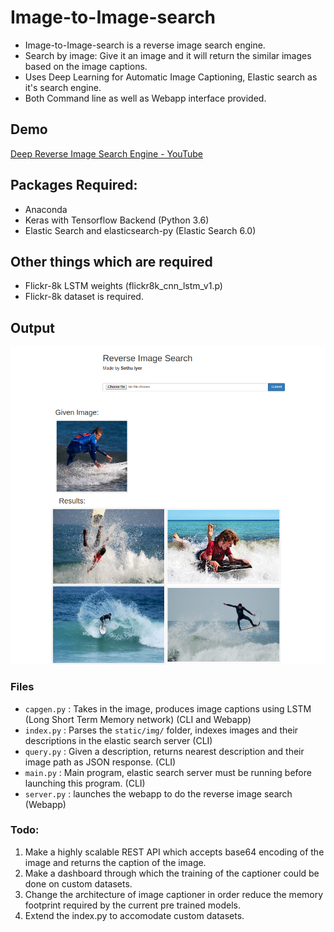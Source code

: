 # Image-to-Image-search
* Image-to-Image-search is a reverse image search engine. 
* Search by image: Give it an image and it will return the similar images based on the image captions.
* Uses Deep Learning for Automatic Image Captioning, Elastic search as it's search engine.
* Both Command line as well as Webapp interface provided.

## Demo
[Deep Reverse Image Search Engine - YouTube](https://www.youtube.com/watch?v=xNUL2IHl4tQ)


## Packages Required:
* Anaconda
* Keras with Tensorflow Backend (Python 3.6)
* Elastic Search and elasticsearch-py (Elastic Search 6.0)

## Other things which are required
* Flickr-8k LSTM weights (flickr8k\_cnn\_lstm\_v1.p)
* Flickr-8k dataset is required.

## Output
<img src="webapp.png">

### Files
* `capgen.py` : Takes in the image, produces image captions using LSTM (Long Short Term Memory network) (CLI and Webapp)
* `index.py` : Parses the `static/img/` folder, indexes images and their descriptions in the elastic search server (CLI)
* `query.py` : Given a description, returns nearest description and their image path as JSON response. (CLI)
* `main.py` : Main program, elastic search server must be running before launching this program. (CLI)
* `server.py` : launches the webapp to do the reverse image search (Webapp)

### Todo:
1. Make a highly scalable REST API which accepts base64 encoding of the image and returns the caption of the image.
2. Make a dashboard through which the training of the captioner could be done on custom datasets.
3. Change the architecture of image captioner in order reduce the memory footprint required by the current pre trained models.
4. Extend the index.py to accomodate custom datasets.

